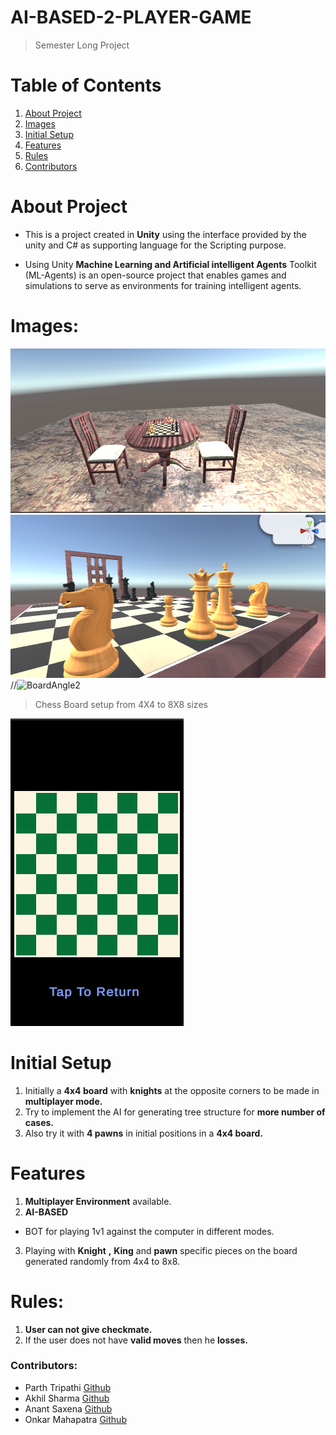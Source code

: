 # AI-BASED-2-PLAYER-GAME
 > Semester Long Project

 # Table of Contents
 1. [About Project](https://github.com/Akhil-Sharma30/AI-BASED-2-PLAYER-GAME#about-project)
 2. [Images](https://github.com/Akhil-Sharma30/AI-BASED-2-PLAYER-GAME#images)
 3. [Initial Setup](https://github.com/Akhil-Sharma30/AI-BASED-2-PLAYER-GAME#initial-setup)
 4. [Features](https://github.com/Akhil-Sharma30/AI-BASED-2-PLAYER-GAME#features)
 5. [Rules](https://github.com/Akhil-Sharma30/AI-BASED-2-PLAYER-GAME#rules)
 6. [Contributors](https://github.com/Akhil-Sharma30/AI-BASED-2-PLAYER-GAME#contributors) 


# About Project 
- This is a project created in **Unity** using the interface provided by the unity and C# as supporting language for the Scripting purpose.

- Using Unity **Machine Learning and Artificial intelligent Agents** Toolkit (ML-Agents) is an open-source project that enables games and simulations to serve as environments for training intelligent agents.

# Images:

![ChessBoard](https://raw.githubusercontent.com/Akhil-Sharma30/AI-BASED-2-PLAYER-GAME/main/images/img1.png)
![BoardAngle1](https://raw.githubusercontent.com/Akhil-Sharma30/AI-BASED-2-PLAYER-GAME/main/images/img2.png)
//![BoardAngle2](https://cdn.discordapp.com/attachments/957368184837660773/966949743928414248/Screenshot_20220422-120210_Clash_Of_Knight.jpg)

>Chess Board setup from 4X4 to 8X8 sizes 

![differentBoard](https://github.com/Akhil-Sharma30/AI-BASED-2-PLAYER-GAME/blob/main/Screenshot%202022-04-22%20120432.png)

# Initial Setup 
1. Initially a **4x4 board** with **knights** at the opposite corners to be made in **multiplayer mode.**
2. Try to implement the AI for generating tree structure for **more number of cases.**
3. Also try it with **4 pawns** in initial positions in a **4x4 board.**


# Features 
 1. **Multiplayer Environment** available.  
 2. **AI-BASED** 
  - BOT for playing 1v1 against the computer in different modes.
 3. Playing with **Knight** **,** **King** and **pawn** specific pieces on the board generated randomly from 4x4 to 8x8.

# Rules:
 1. **User can not give checkmate.**
 2. If the user does not have **valid moves** then he **losses.**




### Contributors:
- Parth Tripathi [Github](https://github.com/parthxtripathi)
- Akhil Sharma [Github](https://github.com/Akhil-Sharma30)
- Anant Saxena [Github](https://github.com/anantsaxena09)
- Onkar Mahapatra [Github](https://github.com/Onkar627)

